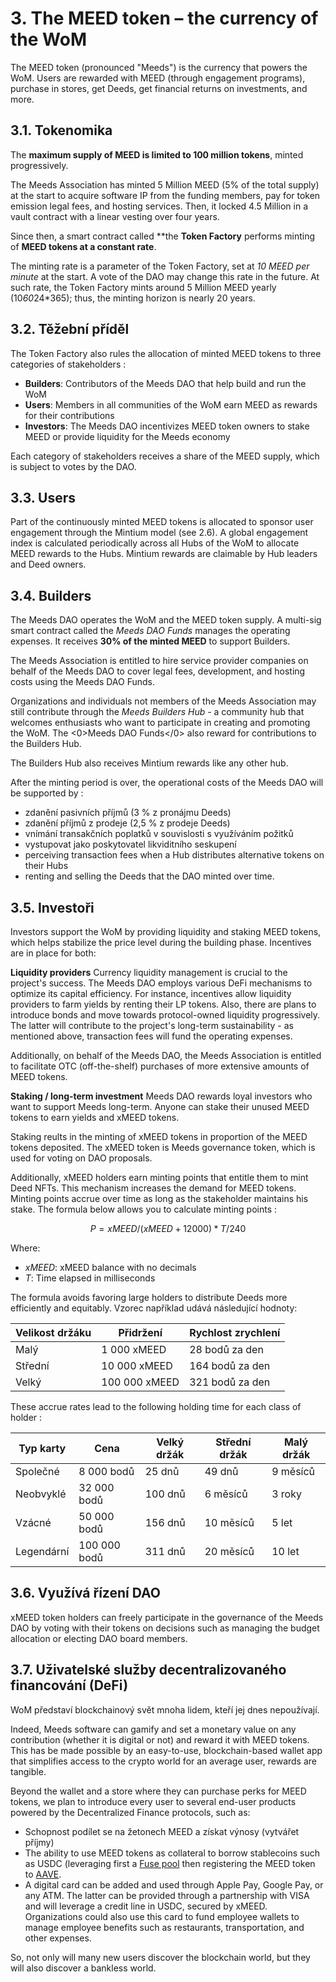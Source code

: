 # 3. The MEED token – the currency of the WoM

The MEED token (pronounced "Meeds") is the currency that powers the WoM. Users are rewarded with MEED (through engagement programs), purchase in stores, get Deeds, get financial returns on investments, and more.

## 3.1. Tokenomika

The **maximum supply of MEED is limited to 100 million tokens**, minted progressively.

The Meeds Association has minted 5 Million MEED (5% of the total supply) at the start to acquire software IP from the funding members, pay for token emission legal fees, and hosting services. Then, it locked 4.5 Million in a vault contract with a linear vesting over four years.

Since then, a smart contract called **the __Token Factory__ performs minting of **MEED tokens at a constant rate**.

The minting rate is a parameter of the Token Factory, set at *10 MEED per minute* at the start. A vote of the DAO may change this rate in the future. At such rate, the Token Factory mints around 5 Million MEED yearly (10*60*24*365); thus, the minting horizon is nearly 20 years.

## 3.2. Těžební příděl

The Token Factory also rules the allocation of minted MEED tokens to  three categories of stakeholders :

- **Builders**: Contributors of the Meeds DAO that help build and run the WoM
- **Users**: Members in all communities of the WoM earn MEED as rewards for their contributions
- **Investors**: The Meeds DAO incentivizes MEED token owners to stake MEED or provide liquidity for the Meeds economy

Each category of stakeholders receives a share of the MEED supply, which is subject to votes by the DAO.

## 3.3. Users

Part of the continuously minted MEED tokens is allocated to sponsor user engagement through the Mintium model (see 2.6). A global engagement index is calculated periodically across all Hubs of the WoM to allocate MEED rewards to the Hubs. Mintium rewards are claimable by Hub leaders and Deed owners.

## 3.4. Builders

The Meeds DAO operates the WoM and the MEED token supply. A multi-sig smart contract called the _Meeds DAO Funds_ manages the operating expenses. It receives **30% of the minted MEED** to support Builders.

The Meeds Association is entitled to hire service provider companies on behalf of the Meeds DAO to cover legal fees, development, and hosting costs using the Meeds DAO Funds.

Organizations and individuals not members of the Meeds Association may still contribute through the _Meeds Builders Hub_  - a community hub that welcomes enthusiasts who want to participate in creating and promoting the WoM. The <0>Meeds DAO Funds</0> also reward for contributions to the Builders Hub.

The Builders Hub also receives Mintium rewards like any other hub.

After the minting period is over, the operational costs of the Meeds DAO will be supported by :

- zdanění pasivních příjmů (3 % z pronájmu Deeds)
- zdanění příjmů z prodeje (2,5 % z prodeje Deeds)
- vnímání transakčních poplatků v souvislosti s využíváním požitků
- vystupovat jako poskytovatel likviditního seskupení
- perceiving transaction fees when a Hub distributes alternative tokens on their Hubs
- renting and selling the Deeds that the DAO minted over time.


## 3.5. Investoři

Investors support the WoM by providing liquidity and staking MEED tokens, which helps stabilize the price level during the building phase. Incentives are in place for both:

**Liquidity providers** Currency liquidity management is crucial to the project's success. The Meeds DAO employs various DeFi mechanisms to optimize its capital efficiency. For instance, incentives allow liquidity providers to farm yields by renting their LP tokens. Also, there are plans to introduce bonds and move towards protocol-owned liquidity progressively. The latter will contribute to the project's long-term sustainability - as mentioned above, transaction fees will fund the operating expenses.

Additionally, on behalf of the Meeds DAO, the Meeds Association is entitled to facilitate OTC (off-the-shelf) purchases of more extensive amounts of MEED tokens.

**Staking / long-term investment** Meeds DAO rewards loyal investors who want to support Meeds long-term. Anyone can stake their unused MEED tokens to earn yields and xMEED tokens.

Staking reults in the minting of xMEED tokens in proportion of the MEED tokens deposited. The xMEED token is Meeds governance token, which is used for voting on DAO proposals.

Additionally, xMEED holders earn minting points that entitle them to mint Deed NFTs. This mechanism increases the demand for MEED tokens. Minting points accrue over time as long as the stakeholder maintains his stake. The formula below allows you to calculate minting points :

 $$ P = xMEED / (xMEED + 12000) * T / 240 $$

 Where:

- $xMEED$: xMEED balance  with no decimals
- $T$: Time elapsed in milliseconds

The formula avoids favoring large holders to distribute Deeds more efficiently and equitably. Vzorec například udává následující hodnoty:

| **Velikost držáku** | **Přidržení** | **Rychlost zrychlení** |
| ------------------- | ------------- | ---------------------- |
| Malý                | 1 000 xMEED   | 28 bodů za den         |
| Střední             | 10 000 xMEED  | 164 bodů za den        |
| Velký               | 100 000 xMEED | 321 bodů za den        |


These accrue rates lead to the following holding time for each class of holder :

| **Typ karty** | **Cena**     | **Velký držák** | **Střední držák** | **Malý držák** |
| ------------- | ------------ | --------------- | ----------------- | -------------- |
| Společné      | 8 000 bodů   | 25 dnů          | 49 dnů            | 9 měsíců       |
| Neobvyklé     | 32 000 bodů  | 100 dnů         | 6 měsíců          | 3 roky         |
| Vzácné        | 50 000 bodů  | 156 dnů         | 10 měsíců         | 5 let          |
| Legendární    | 100 000 bodů | 311 dnů         | 20 měsíců         | 10 let         |

## 3.6. Využívá řízení DAO

xMEED token holders can freely participate in the governance of the Meeds DAO by voting with their tokens on decisions such as managing the budget allocation or electing DAO board members.

## 3.7. Uživatelské služby decentralizovaného financování (DeFi)

WoM představí blockchainový svět mnoha lidem, kteří jej dnes nepoužívají.

Indeed, Meeds software can gamify and set a monetary value on any contribution (whether it is digital or not) and reward it with MEED tokens. This has be made possible by an easy-to-use, blockchain-based wallet app that simplifies access to the crypto world for an average user, rewards are tangible.

Beyond the wallet and a store where they can purchase perks for MEED tokens, we plan to introduce every user to several end-user products powered by the Decentralized Finance protocols, such as:

- Schopnost podílet se na žetonech MEED a získat výnosy (vytvářet příjmy)
- The ability to use MEED tokens as collateral to borrow stablecoins such as USDC (leveraging first a [Fuse pool](https://app.rari.capital/fuse) then registering the MEED token to [AAVE](https://aave.com/).
- A digital card can be added and used through Apple Pay, Google Pay, or any ATM. The latter can be provided through a partnership with VISA and will leverage a credit line in USDC, secured by xMEED. Organizations could also use this card to fund employee wallets to manage employee benefits such as restaurants, transportation, and other expenses.

So, not only will many new users discover the blockchain world, but they will also discover a bankless world.

 

